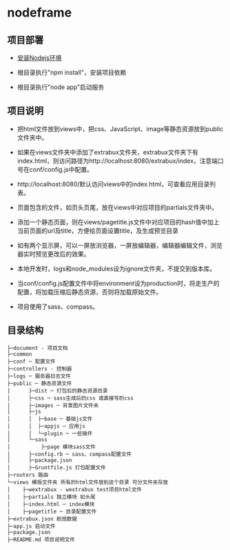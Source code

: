 nodeframe
======

## 项目部署

* [安装Nodejs环境][1]

* 根目录执行"npm install"，安装项目依赖

* 根目录执行"node app"启动服务


## 项目说明

* 把html文件放到views中，把css、JavaScript、image等静态资源放到public文件夹中。

* 如果在views文件夹中添加了extrabux文件夹，extrabux文件夹下有index.html，则访问路径为http://localhost:8080/extrabux/index，注意端口号在conf/config.js中配置。

* http://localhost:8080/默认访问views中的index.html，可查看应用目录列表。

* 页面包含的文件，如页头页尾，放在views中对应项目的partials文件夹中。

* 添加一个静态页面，则在views/pagetitle.js文件中对应项目的hash值中加上当前页面的url及title，方便给页面设置title，及生成预览目录

* 如有两个显示屏，可以一屏放浏览器，一屏放编辑器，编辑器编辑文件，浏览器实时预览更改后的效果。

* 本地开发时，logs和node_modules设为ignore文件夹，不提交到版本库。

* 当conf/config.js配置文件中将environment设为production时，将走生产的配置，将加载压缩后静态资源，否则将加载原始文件。

* 项目使用了sass、compass。


## 目录结构
    ├─document - 项目文档
    ├─common
    ├─conf ─ 配置文件
    ├─controllers - 控制器
    ├─logs ─ 服务器日志文件
    ├─public ─ 静态资源文件
    │      ├─dist ─ 打包后的静态资源目录
    │      ├─css ─ sass生成后的css 或直接写的css
    │      ├─images ─ 背景图片文件夹
    │      ├─js
    │      │  ├─base ─ 基础js文件
    │      │  ├─appjs ─ 应用js
    │      │  └─plugin ─ 一些插件
    │      └─sass
    │          ├─page 模块sass文件
    │      ├─config.rb ─ sass、compass配置文件
    │      ├─package.json
    │      ├─Gruntfile.js 打包配置文件
    ├─routers 路由
    └─views 模版文件夹 所有的html文件放到这个目录 可分文件夹存放
    │    ├─wextrabux - wextrabux test项目html文件
    │    ├─partials 独立模块 如头尾
    │    ├─index.html ─ index模块
    │    ├─pagetitle ─ 目录配置文件
    ├─extrabux.json 航班数据
    ├─app.js 启动文件
    ├─package.json
    ├─README.md 项目说明文件




  [1]: http://nodejs.org/download/
  [2]: http://pan.baidu.com/s/1eQoZCAI